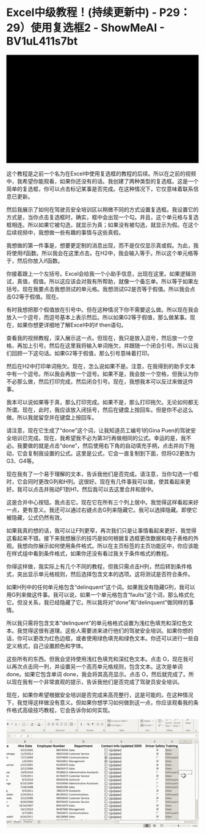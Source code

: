 # Excel中级教程！(持续更新中) - P29：29）使用复选框2 - ShowMeAI - BV1uL411s7bt

![](img/49542df26869d3fdf5ed234f9bec424a_0.png)

这个教程是之前一个名为在Excel中使用复选框的教程的后续。所以在之前的视频中，我希望你能观看，如果你还没有的话。我创建了两种类型的复选框。这是一个简单的复选框，你可以点击标记某事是否完成。在这种情况下，它仅意味着联系信息已更新。

然后我展示了如何在驾驶员安全培训区以稍微不同的方式设置复选框。我设置它的方式是，当你点击复选框时，确实，框中会出现一个勾。并且，这个单元格与复选框相连。所以如果它被勾选，就显示为真；如果没有被勾选，就显示为假。在这个后续视频中，我想做一些有趣的事情与这些真假。

我想做的第一件事是，想要更定制的消息出现，而不是仅仅显示真或假。为此，我将使用if函数。所以我会在这里点击。在H2中，我会输入等于。所以这个单元格等于，然后你放入if函数。

你接着跟上一个左括号。Excel会给我一个小助手信息，出现在这里。如果逻辑测试，真值，假值。所以这应该会对我有所帮助，就像一个备忘单。所以等于如果左括号。现在我要点击我想测试的单元格。我想测试G2是否等于假值。所以我会点击G2等于假值。现在。

有时我想把那个假值放在引号中。但在这种情况下你不需要这么做。所以现在我会放入一个逗号，而逗号基本上表示然后。所以如果G2等于假值，那么做某事。现在，如果你想更详细地了解Excel中的if then语句。

查看我的视频教程，深入展示这一点。但现在，我只是放入逗号，然后放一个空格，再加上引号。然后在这里我将输入单词拖欠，并跟随一个闭合引号。所以让我们回顾一下这句话。如果G2等于假值，那么引号意味着打印。

然后在H2中打印单词拖欠。现在，怎么说如果不是。注意，在我得到的助手文本中有一个逗号。所以我会再放一个逗号。如果不是，我会放一个空格，但我认为你不必那么做，然后打印完成，然后闭合引号。现在，我想我本可以反过来做这件事。

我本可以说如果等于真，那么打印完成。如果不是，那么打印拖欠。无论如何都无所谓。现在，此时，我应该放入闭括号，然后在键盘上按回车。但是你不必这么做。所以我就留空并在键盘上按回车。

请注意，现在它生成了“done”这个词，让我知道员工编号1的Gina Puen的驾驶安全培训已完成。现在，我希望我不必为第3行再做相同的公式。幸运的是，我不必。我要做的就是点击“done”，然后使用右下角的自动填充手柄，点击并向下拖动，它会复制我设置的公式。这里是公式，它会一直复制到下面，但将G2更改为G3、G4等。

现在我有了一个易于理解的文本，告诉我他们是否完成。请注意，当你勾选一个框时，它会同时更改G列和H列。这很好。现在有几件事我可以做，使其看起来更好。我可以点击并拖动F1到H1，然后我可以去这里合并和居中。

这是合并中心按钮。我点击它。现在它在所有三个列上居中。我觉得这样看起来好一点，更有意义。我还可以通过右键点击G列来隐藏它。我可以选择隐藏。即使它被隐藏，公式仍然有效。

如果我真的想的话，我可以让F列更窄，再次我们只是让事情看起来更好，我觉得这看起来不错。接下来我想展示的技巧是如何根据复选框更改数据和电子表格的外观。我想向你展示如何使用条件格式。所以在主页标签的主页功能区中，你应该能在样式组中看到条件格式，如果你还没有看过我关于条件格式的教程。

你得这样做，我实际上有几个不同的教程，但我只需点击H列，然后转到条件格式，突出显示单元格规则，然后选择包含文本的选项。这将测试是否符合条件。

如果H列中的任何单元格包含“delinquent”这个词。如果我没有隐藏G列，我可以用G列来做这件事。我可以说，如果一个单元格包含“faults”这个词，那么格式化它。但没关系，我已经隐藏了它。所以我将对“done”和“delinquent”做同样的事情。

所以我只需将包含文本“delinquent”的单元格格式设置为浅红色填充和深红色文本。我觉得这很有道理。这些人需要进来进行他们的驾驶安全培训。如果你想的话，你可以更改为红色边框，或者使用绿色填充和绿色文本。你还可以进行一些自定义格式，自己设置颜色和字体。

这些所有的东西。但我会坚持使用浅红色填充和深红色文本。点击 O，现在我可以再次点击同一列，并设置另一个高亮单元格规则，包含文本。这次是单词 done。如果它包含单词 done，我会将其高亮显示。点击 O，然后就完成了。所以现在我有一个非常直观的提示，告诉我他们是否完成了驾驶员安全培训。

现在，如果你希望根据安全培训是否完成来高亮整行，这是可能的。在这种情况下，我觉得这样做没有意义。但如果你想学习如何做到这一点，你应该观看我的条件格式高级技巧教程，它会告诉你如何实现。

![](img/49542df26869d3fdf5ed234f9bec424a_2.png)

